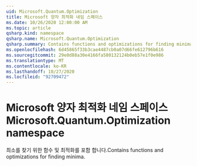```yaml
---
uid: Microsoft.Quantum.Optimization
title: Microsoft 양자 최적화 네임 스페이스
ms.date: 10/26/2020 12:00:00 AM
ms.topic: article
qsharp.kind: namespace
qsharp.name: Microsoft.Quantum.Optimization
qsharp.summary: Contains functions and optimizations for finding minima.
ms.openlocfilehash: 6d45865f33b3cae4487cb0a07d66fe612796b616
ms.sourcegitcommit: 29e0d88a30e4166fa580132124b0eb57e1f0e986
ms.translationtype: MT
ms.contentlocale: ko-KR
ms.lasthandoff: 10/27/2020
ms.locfileid: "92709472"
---
```

# <a name="microsoftquantumoptimization-namespace"></a><span data-ttu-id="6404d-102">Microsoft 양자 최적화 네임 스페이스</span><span class="sxs-lookup"><span data-stu-id="6404d-102">Microsoft.Quantum.Optimization namespace</span></span>

<span data-ttu-id="6404d-103">최소를 찾기 위한 함수 및 최적화를 포함 합니다.</span><span class="sxs-lookup"><span data-stu-id="6404d-103">Contains functions and optimizations for finding minima.</span></span>

